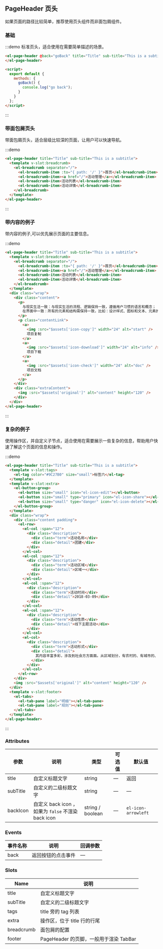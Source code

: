 ## PageHeader 页头

如果页面的路径比较简单，推荐使用页头组件而非面包屑组件。

### 基础

:::demo 标准页头，适合使用在需要简单描述的场景。

```html
<el-page-header @back="goBack" title="Title" sub-title="This is a subtitle">
</el-page-header>

<script>
  export default {
    methods: {
      goBack() {
        console.log("go back");
      }
    }
  };
</script>
```

:::

### 带面包屑页头

带面包屑页头，适合层级比较深的页面，让用户可以快速导航。

:::demo

```html
<el-page-header title="Title" sub-title="This is a subtitle">
  <template v-slot:breadcrumb>
    <el-breadcrumb separator="/">
      <el-breadcrumb-item :to="{ path: '/' }">首页</el-breadcrumb-item>
      <el-breadcrumb-item><a href="/">活动管理</a></el-breadcrumb-item>
      <el-breadcrumb-item>活动列表</el-breadcrumb-item>
      <el-breadcrumb-item>活动详情</el-breadcrumb-item>
    </el-breadcrumb>
  </template>
</el-page-header>
```

:::

### 带内容的例子

带内容的例子,可以优先展示页面的主要信息。

:::demo

```html
<el-page-header title="Title" sub-title="This is a subtitle">
  <template v-slot:breadcrumb>
    <el-breadcrumb separator="/">
      <el-breadcrumb-item :to="{ path: '/' }">首页</el-breadcrumb-item>
      <el-breadcrumb-item><a href="/">活动管理</a></el-breadcrumb-item>
      <el-breadcrumb-item>活动列表</el-breadcrumb-item>
      <el-breadcrumb-item>活动详情</el-breadcrumb-item>
    </el-breadcrumb>
  </template>
  <div class="wrap">
    <div class="content">
      <p>
        与现实生活一致：与现实生活的流程、逻辑保持一致，遵循用户习惯的语言和概念；
        在界面中一致：所有的元素和结构需保持一致，比如：设计样式、图标和文本、元素的位置等。
      </p>
      <p class="contentLink">
        <a>
          <img :src="$assets['icon-copy']" width="24" alt="start" />
          项目复制
        </a>
        <a>
          <img :src="$assets['icon-download']" width="24" alt="info" />
          项目下载
        </a>
        <a>
          <img :src="$assets['icon-check']" width="24" alt="doc" />
          项目文档
        </a>
      </p>
    </div>
    <div class="extraContent">
      <img :src="$assets['original']" alt="content" height="120" />
    </div>
  </div>
</el-page-header>
```

:::

### 复杂的例子

使用操作区，并自定义子节点，适合使用在需要展示一些复杂的信息，帮助用户快速了解这个页面的信息和操作。

:::demo

```html
<el-page-header title="Title" sub-title="This is a subtitle">
  <template v-slot:tags>
    <el-tag color="#9C27B0" size="small">标签六</el-tag>
  </template>
  <template v-slot:extra>
    <el-button-group>
      <el-button size="small" icon="el-icon-edit"></el-button>
      <el-button size="small" type="primary" icon="el-icon-share"></el-button>
      <el-button size="small" type="danger" icon="el-icon-delete"></el-button>
    </el-button-group>
  </template>
  <div class="wrap">
    <div class="content padding">
      <el-row>
        <el-col :span="12">
          <div class="description">
            <div class="term">活动名称</div>
            <div class="detail">团建</div>
          </div>
        </el-col>
        <el-col :span="12">
          <div class="description">
            <div class="term">活动区域</div>
            <div class="detail">区域一</div>
          </div>
        </el-col>
        <el-col :span="12">
          <div class="description">
            <div class="term">活动时间</div>
            <div class="detail">2018-03-09</div>
          </div>
        </el-col>
        <el-col :span="12">
          <div class="description">
            <div class="term">活动性质</div>
            <div class="detail">线下主题活动</div>
          </div>
        </el-col>
        <el-col>
          <div class="description">
            <div class="term">活动形式</div>
            <div class="detail">
              其内容丰富多彩，涉及到社会方方面面。从区域划分，有农村的、有城市的、有内地、有沿海的；
            </div>
          </div>
        </el-col>
      </el-row>
    </div>
    <img :src="$assets['original']" alt="content" height="120" />
  </div>
  <template v-slot:footer>
    <el-tabs>
      <el-tab-pane label="明细"></el-tab-pane>
      <el-tab-pane label="规则"></el-tab-pane>
    </el-tabs>
  </template>
</el-page-header>
```

:::

### Attributes

| 参数     | 说明                                               | 类型             | 可选值 | 默认值              |
| -------- | -------------------------------------------------- | ---------------- | ------ | ------------------- |
| title    | 自定义标题文字                                     | string           | —      | 返回                |
| subTitle | 自定义的二级标题文字                               | string           | —      | —                   |
| backIcon | 自定义 back icon ，如果为 `false` 不渲染 back icon | string / boolean | —      | `el-icon-arrowleft` |

### Events

| 事件名称 | 说明               | 回调参数 |
| -------- | ------------------ | -------- |
| back     | 返回按钮的点击事件 | —        |

### Slots

| Name       | 说明                                   |
| ---------- | -------------------------------------- |
| title      | 自定义标题文字                         |
| subTitle   | 自定义的二级标题文字                   |
| tags       | title 旁的 tag 列表                    |
| extra      | 操作区，位于 title 行的行尾            |
| breadcrumb | 面包屑的配置                           |
| footer     | PageHeader 的页脚，一般用于渲染 TabBar |
